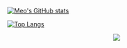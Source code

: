 [![Meo's GitHub stats](https://github-readme-stats.vercel.app/api?username=miaobuao&show_icons=true&theme=chartreuse-dark)](https://miaobuao.github.io/)

[![Top Langs](https://github-readme-stats.vercel.app/api/top-langs/?username=miaobuao&hide=&theme=chartreuse-dark)](https://miaobuao.github.io/)

<div align="center"> <img src="https://github-readme-streak-stats.herokuapp.com/?user=miaobuao&theme=chartreuse-dark" /> </div>
